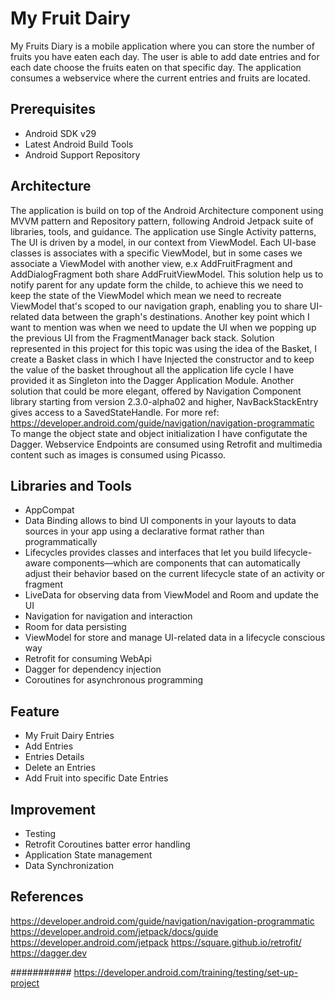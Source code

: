 My Fruit Dairy
=====================================================

My Fruits Diary is a mobile application where you can store the number of fruits you have eaten
each day. The user is able to add date entries and for each date choose the fruits eaten on that
specific day. The application consumes a webservice where the current entries and fruits are located.

Prerequisites
--------------

- Android SDK v29
- Latest Android Build Tools
- Android Support Repository

Architecture
---------------

The application is build on top of the Android Architecture component using MVVM pattern and Repository
pattern, following Android Jetpack suite of libraries, tools, and guidance. The application use Single
Activity patterns, The UI is driven by a model, in our context from ViewModel. Each UI-base classes
is associates with a specific ViewModel, but in some cases we associate a ViewModel with another view,
e.x AddFruitFragment and AddDialogFragment both share AddFruitViewModel. This solution help us to notify
parent for any update form the childe, to achieve this we need to keep the state of the ViewModel
which mean we need to recreate ViewModel that's scoped to our navigation graph, enabling you to share
UI-related data between the graph's destinations. Another key point which I want to mention was
when we need to update the UI when we popping up the previous UI from the FragmentManager back stack.
Solution represented in this project for this topic was using the idea of the Basket, I create a Basket
class in which I have Injected the constructor and to keep the value of the basket throughout all the
application life cycle I have provided it as Singleton into the Dagger Application Module. Another solution
that could be more elegant, offered by Navigation Component library starting from version 2.3.0-alpha02
and higher, NavBackStackEntry gives access to a SavedStateHandle.
For more ref: https://developer.android.com/guide/navigation/navigation-programmatic
To mange the object state and object initialization I have configutate the Dagger. Webservice Endpoints
are consumed using Retrofit and multimedia content such as images is consumed using Picasso.

Libraries and Tools
---------------
- AppCompat
- Data Binding allows to bind UI components in your layouts to data sources in your app using a
  declarative format rather than programmatically
- Lifecycles provides classes and interfaces that let you build lifecycle-aware components—which are
  components that can automatically adjust their behavior based on the current lifecycle state of an
  activity or fragment
- LiveData for observing data from ViewModel and Room and update the UI
- Navigation for navigation and interaction
- Room for data persisting
- ViewModel for store and manage UI-related data in a lifecycle conscious way
- Retrofit for consuming WebApi
- Dagger for dependency injection
- Coroutines for asynchronous programming

Feature
---------------

- My Fruit Dairy Entries
- Add Entries
- Entries Details
- Delete an Entries
- Add Fruit into specific Date Entries

Improvement
---------------
- Testing
- Retrofit Coroutines batter error handling
- Application State management
- Data Synchronization

References
---------------
https://developer.android.com/guide/navigation/navigation-programmatic
https://developer.android.com/jetpack/docs/guide
https://developer.android.com/jetpack
https://square.github.io/retrofit/
https://dagger.dev


########### https://developer.android.com/training/testing/set-up-project
